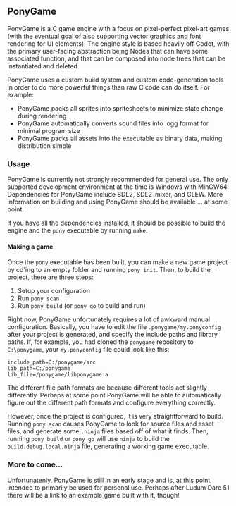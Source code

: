 ## PonyGame
PonyGame is a C game engine with a focus on pixel-perfect pixel-art games (with the eventual goal of
also supporting vector graphics and font rendering for UI elements). The engine style is based heavily
off Godot, with the primary user-facing abstraction being Nodes that can have some associated function,
and that can be composed into node trees that can be instantiated and deleted.

PonyGame uses a custom build system and custom code-generation tools in order to do more powerful things
than raw C code can do itself. For example:
- PonyGame packs all sprites into spritesheets to minimize state change during rendering
- PonyGame automatically converts sound files into .ogg format for minimal program size
- PonyGame packs all assets into the executable as binary data, making distribution simple

### Usage
PonyGame is currently not strongly recommended for general use. The only supported development environment
at the time is Windows with MinGW64. Dependencies for PonyGame include SDL2, SDL2_mixer, and GLEW. More
information on building and using PonyGame should be available ... at some point.

If you have all the dependencies installed, it should be possible to build the engine and the `pony`
executable by running `make`.

#### Making a game
Once the `pony` executable has been built, you can make a new game project by cd'ing to an empty
folder and running `pony init`. Then, to build the project, there are three steps:

1. Setup your configuration
2. Run `pony scan`
3. Run `pony build` (or `pony go` to build and run)

Right now, PonyGame unfortunately requires a lot of awkward manual configuration. Basically, you
have to edit the file `.ponygame/my.ponyconfig` after your project is generated, and specify the
include paths and library paths. If, for example, you had cloned the `ponygame` repository
to `C:\ponygame`, your `my.ponyconfig` file could look like this:
```
include_path=C:/ponygame/src
lib_path=C:/ponygame
lib_file=/ponygame/libponygame.a
```
The different file path formats are because different tools act slightly differently. Perhaps
at some point PonyGame will be able to automatically figure out the different path formats and
configure everything correctly.

However, once the project is configured, it is very straightforward to build. Running `pony scan`
causes PonyGame to look for source files and asset files, and generate some `.ninja` files based
off of what it finds. Then, running `pony build` or `pony go` will use `ninja` to build the
`build.debug.local.ninja` file, generating a working game executable.

### More to come...
Unfortunatenly, PonyGame is still in an early stage and is, at this point, intended to primarily be
used for personal use. Perhaps after Ludum Dare 51 there will be a link to an example game built
with it, though!
